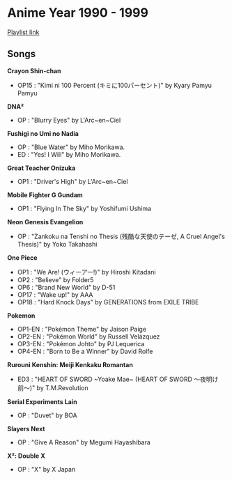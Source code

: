 # Anime Year 1990 - 1999

[Playlist link](https://open.spotify.com/user/fz230568w0ccmom2dg3zvxq1h/playlist/3wwteFRGNiBEDYYgKLZdQC?si=0ENthiLPT0KhGoCwrddCkQ)

## Songs

**Crayon Shin-chan**
* OP15 : "Kimi ni 100 Percent (キミに100パーセント)" by Kyary Pamyu Pamyu

**DNA²**
* OP : "Blurry Eyes" by L'Arc~en~Ciel

**Fushigi no Umi no Nadia**
* OP : "Blue Water" by Miho Morikawa.
* ED : "Yes! I Will" by Miho Morikawa.

**Great Teacher Onizuka**
* OP1 : "Driver's High" by L'Arc~en~Ciel

**Mobile Fighter G Gundam**
* OP1 : "Flying In The Sky" by Yoshifumi Ushima

**Neon Genesis Evangelion**
* OP : "Zankoku na Tenshi no Thesis (残酷な天使のテーゼ, A Cruel Angel's Thesis)" by Yoko Takahashi

**One Piece**
* OP1 : "We Are! (ウィーアー!)" by Hiroshi Kitadani 
* OP2 : "Believe" by Folder5
* OP6 : "Brand New World" by D-51
* OP17 : "Wake up!" by AAA
* OP18 : "Hard Knock Days" by GENERATIONS from EXILE TRIBE

**Pokemon**
* OP1-EN : "Pokémon Theme" by Jaison Paige
* OP2-EN : "Pokémon World" by Russell Velázquez
* OP3-EN : "Pokémon Johto" by PJ Lequerica
* OP4-EN : "Born to Be a Winner" by David Rolfe

**Rurouni Kenshin: Meiji Kenkaku Romantan**
* ED3 : "HEART OF SWORD ~Yoake Mae~ (HEART OF SWORD 〜夜明け前〜)" by T.M.Revolution

**Serial Experiments Lain**
* OP : "Duvet" by BOA

**Slayers Next**
* OP : "Give A Reason" by Megumi Hayashibara

**X²: Double X**
* OP : "X" by X Japan


